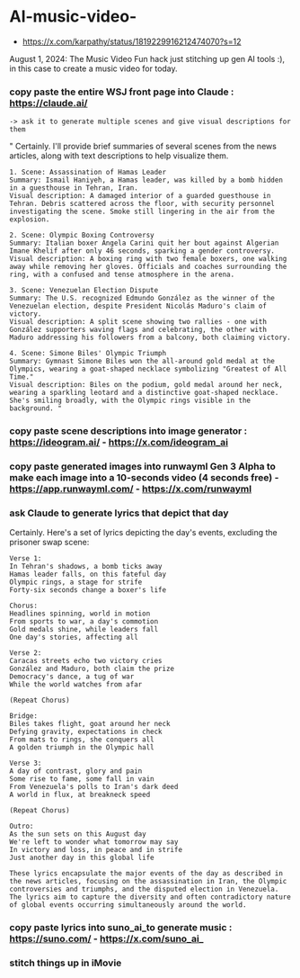 # AI-music-video-
- https://x.com/karpathy/status/1819229916212474070?s=12

August 1, 2024: The Music Video
Fun hack just stitching up gen AI tools :), in this case to create a music video for today.

### copy paste the entire WSJ front page into Claude  : https://claude.ai/  
    -> ask it to generate multiple scenes and give visual descriptions for them

" Certainly. I'll provide brief summaries of several scenes from the news articles, along with text descriptions to help visualize them.

    1. Scene: Assassination of Hamas Leader
    Summary: Ismail Haniyeh, a Hamas leader, was killed by a bomb hidden in a guesthouse in Tehran, Iran.
    Visual description: A damaged interior of a guarded guesthouse in Tehran. Debris scattered across the floor, with security personnel investigating the scene. Smoke still lingering in the air from the explosion.
    
    2. Scene: Olympic Boxing Controversy
    Summary: Italian boxer Angela Carini quit her bout against Algerian Imane Khelif after only 46 seconds, sparking a gender controversy.
    Visual description: A boxing ring with two female boxers, one walking away while removing her gloves. Officials and coaches surrounding the ring, with a confused and tense atmosphere in the arena.
    
    3. Scene: Venezuelan Election Dispute
    Summary: The U.S. recognized Edmundo González as the winner of the Venezuelan election, despite President Nicolás Maduro's claim of victory.
    Visual description: A split scene showing two rallies - one with González supporters waving flags and celebrating, the other with Maduro addressing his followers from a balcony, both claiming victory.
    
    4. Scene: Simone Biles' Olympic Triumph
    Summary: Gymnast Simone Biles won the all-around gold medal at the Olympics, wearing a goat-shaped necklace symbolizing "Greatest of All Time."
    Visual description: Biles on the podium, gold medal around her neck, wearing a sparkling leotard and a distinctive goat-shaped necklace. She's smiling broadly, with the Olympic rings visible in the background. "


### copy paste scene descriptions into image generator :  https://ideogram.ai/ - https://x.com/ideogram_ai
### copy paste generated images into runwayml Gen 3 Alpha to make each image into a 10-seconds video (4 seconds free) - https://app.runwayml.com/ - https://x.com/runwayml

### ask Claude to generate lyrics that depict that day
Certainly. Here's a set of lyrics depicting the day's events, excluding the prisoner swap scene:

    Verse 1:
    In Tehran's shadows, a bomb ticks away
    Hamas leader falls, on this fateful day
    Olympic rings, a stage for strife
    Forty-six seconds change a boxer's life
    
    Chorus:
    Headlines spinning, world in motion
    From sports to war, a day's commotion
    Gold medals shine, while leaders fall
    One day's stories, affecting all
    
    Verse 2:
    Caracas streets echo two victory cries
    González and Maduro, both claim the prize
    Democracy's dance, a tug of war
    While the world watches from afar
    
    (Repeat Chorus)
    
    Bridge:
    Biles takes flight, goat around her neck
    Defying gravity, expectations in check
    From mats to rings, she conquers all
    A golden triumph in the Olympic hall
    
    Verse 3:
    A day of contrast, glory and pain
    Some rise to fame, some fall in vain
    From Venezuela's polls to Iran's dark deed
    A world in flux, at breakneck speed
    
    (Repeat Chorus)
    
    Outro:
    As the sun sets on this August day
    We're left to wonder what tomorrow may say
    In victory and loss, in peace and in strife
    Just another day in this global life
    
    These lyrics encapsulate the major events of the day as described in the news articles, focusing on the assassination in Iran, the Olympic controversies and triumphs, and the disputed election in Venezuela. The lyrics aim to capture the diversity and often contradictory nature of global events occurring simultaneously around the world.

### copy paste lyrics into suno_ai_to generate music : https://suno.com/ - https://x.com/suno_ai_
### stitch things up in iMovie
